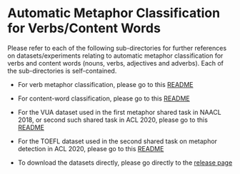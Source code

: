 # Automatic Metaphor Classification for Verbs/Content Words

Please refer to each of the following sub-directories for further references on datasets/experiments relating to automatic metaphor classification for verbs and content words (nouns, verbs, adjectives and adverbs). Each of the sub-directories is self-contained.

* For verb metaphor classification, please go to this [README](https://github.com/EducationalTestingService/metaphor/blob/master/verbs/README.md)

* For content-word classification, please go to this [README](https://github.com/EducationalTestingService/metaphor/blob/master/content-words/README.md)

* For the VUA dataset used in the first metaphor shared task in NAACL 2018, or second such shared task in ACL 2020, please go to this [README](https://github.com/EducationalTestingService/metaphor/blob/master/NAACL-FLP-shared-task/README.md)

* For the TOEFL dataset used in the second shared task on metaphor detection in ACL 2020, please go to this [README](https://github.com/EducationalTestingService/metaphor/tree/master/TOEFL-release)

* To download the datasets directly, please go directly to the [release page](https://github.com/EducationalTestingService/metaphor/releases)

